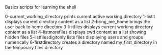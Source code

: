 Basics scripts for learning the shell

0-current_working_directory prints current active working directory
1-listit displays current directory content as a list
2-bring_me_home brings the user back to home directory
3-listfiles displays current working directory content as a list
4-listmorefiles displays cwd content as a list showing hidden files
5-listfilesdigitonly lists files displaying users and groups numerically
6-firstdirectory creates a directory named my_first_directory in the temporary files directory

